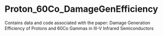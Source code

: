 # Proton_60Co_DamageGenEfficiency
Contains data and code associated with the paper: Damage Generation Eﬃciency of Protons and 60Co Gammas in III-V Infrared Semiconductors

